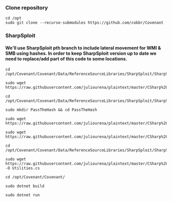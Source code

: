 ### Clone repository
```
cd /opt
sudo git clone --recurse-submodules https://github.com/cobbr/Covenant
```
### SharpSploit 
#### We'll use SharpSploit pth branch to include lateral movement for WMI & SMB using hashes. In order to keep SharpSploit version up to date we need to replace/add part of this code to some locations.

```
cd /opt/Covenant/Covenant/Data/ReferenceSourceLibraries/SharpSploit/SharpSploit/LateralMovement/

sudo wget https://raw.githubusercontent.com/juliourena/plaintext/master/CSharp%20Tools/Covenant/SharpSploit/PassTheHash.cs

cd /opt/Covenant/Covenant/Data/ReferenceSourceLibraries/SharpSploit/SharpSploit/Execution/

sudo mkdir PassTheHash && cd PassTheHash

sudo wget https://raw.githubusercontent.com/juliourena/plaintext/master/CSharp%20Tools/Covenant/SharpSploit/PassTheHash/WMIExec.cs

sudo wget https://raw.githubusercontent.com/juliourena/plaintext/master/CSharp%20Tools/Covenant/SharpSploit/PassTheHash/SMBExec.cs

cd /opt/Covenant/Covenant/Data/ReferenceSourceLibraries/SharpSploit/SharpSploit/Misc/

sudo wget https://raw.githubusercontent.com/juliourena/plaintext/master/CSharp%20Tools/Covenant/SharpSploit/Utilities.cs -O Utilities.cs

cd /opt/Covenant/Covenant/ 

sudo dotnet build 

sudo dotnet run
```
